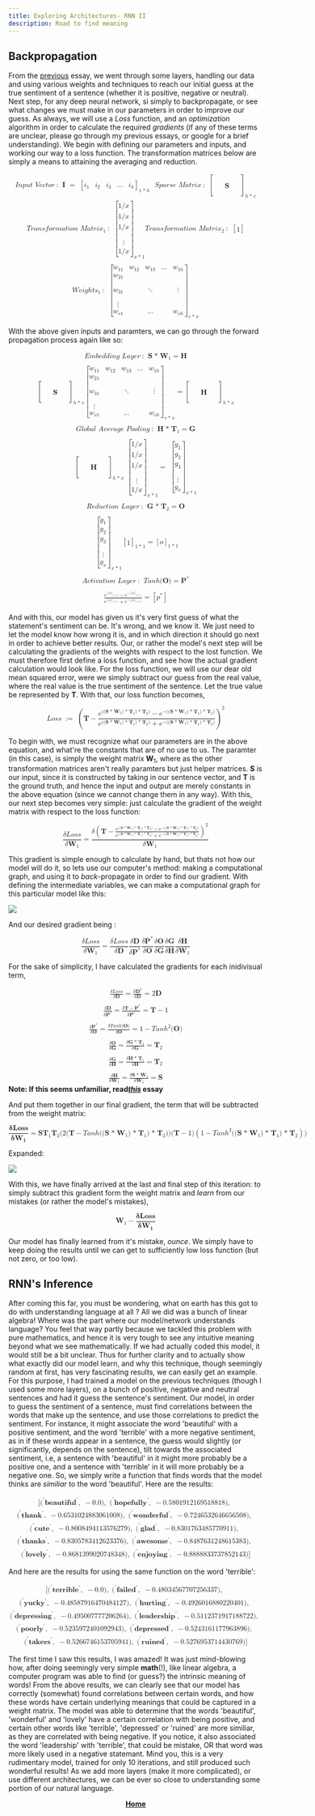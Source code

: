 ```yaml
---
title: Exploring Architectures- RNN II
description: Road to find meaning
---
```


## Backpropagation

From the <a href="/blog/rnn/">previous</a> essay, we went through some layers, handling our data and using various weights and techniques to reach our initial guess at the true sentiment of a sentence (whether it is positive, negative or neutral). Next step, for any deep neural network, si simply to backpropagate, or see what changes we must make in our parameters in order to improve our guess. As always, we will use a *Loss* function, and an *optimization* algorithm in order to calculate the required *gradients* (if any of these terms are unclear, please go through my previous essays, or google for a brief understanding). We begin with defining our parameters and inputs, and working our way to a loss function. The transformation matrices below are simply a means to attaining the averaging and reduction. 

<math display="block" class="tml-display" style="display:block math;"><mtable columnalign="left"><mtr><mtd class="tml-left" style="padding:0.5ex 0em 0.5ex 0em;"><mrow><mi>I</mi><mi>n</mi><mi>p</mi><mi>u</mi><mi>t</mi><mtext> </mtext><mi>V</mi><mi>e</mi><mi>c</mi><mi>t</mi><mi>o</mi><mi>r</mi><mo lspace="0.2222em" rspace="0.2222em">:</mo><mtext> </mtext><mi>𝐈</mi><mtext> </mtext><mo>=</mo><mtext> </mtext><msub><mrow><mo fence="true" form="prefix">[</mo><mtable columnalign="center center center center center"><mtr><mtd style="padding-left:0em;"><msub><mi>i</mi><mn>1</mn></msub></mtd><mtd><msub><mi>i</mi><mn>2</mn></msub></mtd><mtd><msub><mi>i</mi><mn>3</mn></msub></mtd><mtd><mo lspace="0em" rspace="0em">…</mo></mtd><mtd style="padding-right:0em;"><msub><mi>i</mi><mi>h</mi></msub></mtd></mtr></mtable><mo fence="true" form="postfix">]</mo></mrow><mrow><mn>1</mn><mo>* </mo><mi>h</mi></mrow></msub><mtext> </mtext><mtext> </mtext><mi>S</mi><mi>p</mi><mi>a</mi><mi>r</mi><mi>s</mi><mi>e</mi><mtext> </mtext><mi>M</mi><mi>a</mi><mi>t</mi><mi>r</mi><mi>i</mi><mi>x</mi><mo lspace="0.2222em" rspace="0.2222em">:</mo><mtext> </mtext><msub><mrow><mo fence="true" form="prefix">[</mo><mtable columnalign="center center center center center"><mtr><mtd style="padding-left:0em;"><mrow></mrow></mtd><mtd><mrow></mrow></mtd><mtd><mrow></mrow></mtd><mtd><mrow></mrow></mtd><mtd style="padding-right:0em;"><mrow></mrow></mtd></mtr><mtr><mtd style="padding-left:0em;"><mrow></mrow></mtd><mtd><mrow></mrow></mtd><mtd><mrow></mrow></mtd><mtd><mrow></mrow></mtd><mtd style="padding-right:0em;"><mrow></mrow></mtd></mtr><mtr><mtd style="padding-left:0em;"><mrow></mrow></mtd><mtd><mrow></mrow></mtd><mtd><mi>𝐒</mi></mtd><mtd><mrow></mrow></mtd><mtd style="padding-right:0em;"><mrow></mrow></mtd></mtr><mtr><mtd style="padding-left:0em;"><mrow></mrow></mtd><mtd><mrow></mrow></mtd><mtd><mrow></mrow></mtd><mtd><mrow></mrow></mtd><mtd style="padding-right:0em;"><mrow></mrow></mtd></mtr><mtr><mtd style="padding-left:0em;"><mrow></mrow></mtd><mtd><mrow></mrow></mtd><mtd><mrow></mrow></mtd><mtd><mrow></mrow></mtd><mtd style="padding-right:0em;"><mrow></mrow></mtd></mtr></mtable><mo fence="true" form="postfix">]</mo></mrow><mrow><mi>h</mi><mo>* </mo><mi>v</mi></mrow></msub></mrow></mtd></mtr><mtr><mtd class="tml-left" style="padding:0.5ex 0em 0.5ex 0em;"><mrow><mi>T</mi><mi>r</mi><mi>a</mi><mi>n</mi><mi>s</mi><mi>f</mi><mi>o</mi><mi>r</mi><mi>m</mi><mi>a</mi><mi>t</mi><mi>i</mi><mi>o</mi><mi>n</mi><mtext> </mtext><mi>M</mi><mi>a</mi><mi>t</mi><mi>r</mi><mi>i</mi><msub><mi>x</mi><mn>1</mn></msub><mo lspace="0.2222em" rspace="0.2222em">:</mo><mtext> </mtext><msub><mrow><mo fence="true" form="prefix">[</mo><mtable columnalign="center"><mtr><mtd style="padding-left:0em;padding-right:0em;"><mrow><mn>1</mn><mo lspace="0em" rspace="0em">⁄</mo><mi>x</mi></mrow></mtd></mtr><mtr><mtd style="padding-left:0em;padding-right:0em;"><mrow><mn>1</mn><mo lspace="0em" rspace="0em">⁄</mo><mi>x</mi></mrow></mtd></mtr><mtr><mtd style="padding-left:0em;padding-right:0em;"><mrow><mn>1</mn><mo lspace="0em" rspace="0em">⁄</mo><mi>x</mi></mrow></mtd></mtr><mtr><mtd style="padding-left:0em;padding-right:0em;"><mrow><mi>⋮</mi><mspace width="0pt" height="14.944pt"></mspace></mrow></mtd></mtr><mtr><mtd style="padding-left:0em;padding-right:0em;"><mrow><mn>1</mn><mo lspace="0em" rspace="0em">⁄</mo><mi>x</mi></mrow></mtd></mtr></mtable><mo fence="true" form="postfix">]</mo></mrow><mrow><mi>x</mi><mo>* </mo><mn>1</mn></mrow></msub><mi>T</mi><mi>r</mi><mi>a</mi><mi>n</mi><mi>s</mi><mi>f</mi><mi>o</mi><mi>r</mi><mi>m</mi><mi>a</mi><mi>t</mi><mi>i</mi><mi>o</mi><mi>n</mi><mtext> </mtext><mi>M</mi><mi>a</mi><mi>t</mi><mi>r</mi><mi>i</mi><msub><mi>x</mi><mn>2</mn></msub><mo lspace="0.2222em" rspace="0.2222em">:</mo><mtext> </mtext><mrow><mo fence="true" form="prefix">[</mo><mtable columnalign="center"><mtr><mtd style="padding-left:0em;padding-right:0em;"><mn>1</mn></mtd></mtr></mtable><mo fence="true" form="postfix">]</mo></mrow></mrow></mtd></mtr><mtr><mtd class="tml-left" style="padding:0.5ex 0em 0.5ex 0em;"><mrow></mrow></mtd></mtr><mtr><mtd class="tml-left" style="padding:0.5ex 0em 0.5ex 0em;"><mrow><mi>W</mi><mi>e</mi><mi>i</mi><mi>g</mi><mi>h</mi><mi>t</mi><msub><mi>s</mi><mn>1</mn></msub><mo lspace="0.2222em" rspace="0.2222em">:</mo><mtext> </mtext><msub><mrow><mo fence="true" form="prefix">[</mo><mtable columnalign="center center center center center"><mtr><mtd style="padding-left:0em;"><msub><mi>w</mi><mn>11</mn></msub></mtd><mtd><msub><mi>w</mi><mn>12</mn></msub></mtd><mtd><msub><mi>w</mi><mn>13</mn></msub></mtd><mtd><mo lspace="0em" rspace="0em">…</mo></mtd><mtd style="padding-right:0em;"><msub><mi>w</mi><mrow><mn>1</mn><mi>h</mi></mrow></msub></mtd></mtr><mtr><mtd style="padding-left:0em;"><msub><mi>w</mi><mn>21</mn></msub></mtd><mtd><mrow></mrow></mtd><mtd><mrow></mrow></mtd><mtd><mrow></mrow></mtd><mtd style="padding-right:0em;"><mrow></mrow></mtd></mtr><mtr><mtd style="padding-left:0em;"><msub><mi>w</mi><mn>31</mn></msub></mtd><mtd><mrow></mrow></mtd><mtd><mo lspace="0em" rspace="0em">⋱</mo></mtd><mtd><mrow></mrow></mtd><mtd style="padding-right:0em;"><mrow><mi>⋮</mi><mspace width="0pt" height="14.944pt"></mspace></mrow></mtd></mtr><mtr><mtd style="padding-left:0em;"><mrow><mi>⋮</mi><mspace width="0pt" height="14.944pt"></mspace></mrow></mtd><mtd><mrow></mrow></mtd><mtd><mrow></mrow></mtd><mtd><mrow></mrow></mtd><mtd style="padding-right:0em;"><mrow></mrow></mtd></mtr><mtr><mtd style="padding-left:0em;"><msub><mi>w</mi><mrow><mi>v</mi><mn>1</mn></mrow></msub></mtd><mtd><mrow></mrow></mtd><mtd><mo lspace="0em" rspace="0em">…</mo></mtd><mtd><mrow></mrow></mtd><mtd style="padding-right:0em;"><msub><mi>w</mi><mrow><mi>v</mi><mi>h</mi></mrow></msub></mtd></mtr></mtable><mo fence="true" form="postfix">]</mo></mrow><mrow><mi>v</mi><mo>* </mo><mi>x</mi></mrow></msub></mrow></mtd></mtr></mtable></math>

With the above given inputs and paramters, we can go through the forward propagation process again like so:

<math display="block" class="tml-display" style="display:block math;"><mtable columnalign="left"><mtr><mtd class="tml-left" style="padding:0.5ex 0em 0.5ex 0em;"><mrow><mi>E</mi><mi>m</mi><mi>b</mi><mi>e</mi><mi>d</mi><mi>d</mi><mi>i</mi><mi>n</mi><mi>g</mi><mtext> </mtext><mi>L</mi><mi>a</mi><mi>y</mi><mi>e</mi><mi>r</mi><mo lspace="0.2222em" rspace="0.2222em">:</mo><mtext> </mtext><mi>𝐒</mi><mo>* </mo><msub><mi>𝐖</mi><mn>1</mn></msub><mo>=</mo><mi>𝐇</mi></mrow></mtd></mtr><mtr><mtd class="tml-left" style="padding:0.5ex 0em 0.5ex 0em;"><mrow></mrow></mtd></mtr><mtr><mtd class="tml-left" style="padding:0.5ex 0em 0.5ex 0em;"><mrow><msub><mrow><mo fence="true" form="prefix">[</mo><mtable columnalign="center center center center center"><mtr><mtd style="padding-left:0em;"><mrow></mrow></mtd><mtd><mrow></mrow></mtd><mtd><mrow></mrow></mtd><mtd><mrow></mrow></mtd><mtd style="padding-right:0em;"><mrow></mrow></mtd></mtr><mtr><mtd style="padding-left:0em;"><mrow></mrow></mtd><mtd><mrow></mrow></mtd><mtd><mrow></mrow></mtd><mtd><mrow></mrow></mtd><mtd style="padding-right:0em;"><mrow></mrow></mtd></mtr><mtr><mtd style="padding-left:0em;"><mrow></mrow></mtd><mtd><mrow></mrow></mtd><mtd><mi>𝐒</mi></mtd><mtd><mrow></mrow></mtd><mtd style="padding-right:0em;"><mrow></mrow></mtd></mtr><mtr><mtd style="padding-left:0em;"><mrow></mrow></mtd><mtd><mrow></mrow></mtd><mtd><mrow></mrow></mtd><mtd><mrow></mrow></mtd><mtd style="padding-right:0em;"><mrow></mrow></mtd></mtr><mtr><mtd style="padding-left:0em;"><mrow></mrow></mtd><mtd><mrow></mrow></mtd><mtd><mrow></mrow></mtd><mtd><mrow></mrow></mtd><mtd style="padding-right:0em;"><mrow></mrow></mtd></mtr></mtable><mo fence="true" form="postfix">]</mo></mrow><mrow><mi>h</mi><mo>* </mo><mi>v</mi></mrow></msub><msub><mrow><mo fence="true" form="prefix">[</mo><mtable columnalign="center center center center center"><mtr><mtd style="padding-left:0em;"><msub><mi>w</mi><mn>11</mn></msub></mtd><mtd><msub><mi>w</mi><mn>12</mn></msub></mtd><mtd><msub><mi>w</mi><mn>13</mn></msub></mtd><mtd><mo lspace="0em" rspace="0em">…</mo></mtd><mtd style="padding-right:0em;"><msub><mi>w</mi><mrow><mn>1</mn><mi>h</mi></mrow></msub></mtd></mtr><mtr><mtd style="padding-left:0em;"><msub><mi>w</mi><mn>21</mn></msub></mtd><mtd><mrow></mrow></mtd><mtd><mrow></mrow></mtd><mtd><mrow></mrow></mtd><mtd style="padding-right:0em;"><mrow></mrow></mtd></mtr><mtr><mtd style="padding-left:0em;"><msub><mi>w</mi><mn>31</mn></msub></mtd><mtd><mrow></mrow></mtd><mtd><mo lspace="0em" rspace="0em">⋱</mo></mtd><mtd><mrow></mrow></mtd><mtd style="padding-right:0em;"><mrow><mi>⋮</mi><mspace width="0pt" height="14.944pt"></mspace></mrow></mtd></mtr><mtr><mtd style="padding-left:0em;"><mrow><mi>⋮</mi><mspace width="0pt" height="14.944pt"></mspace></mrow></mtd><mtd><mrow></mrow></mtd><mtd><mrow></mrow></mtd><mtd><mrow></mrow></mtd><mtd style="padding-right:0em;"><mrow></mrow></mtd></mtr><mtr><mtd style="padding-left:0em;"><msub><mi>w</mi><mrow><mi>v</mi><mn>1</mn></mrow></msub></mtd><mtd><mrow></mrow></mtd><mtd><mo lspace="0em" rspace="0em">…</mo></mtd><mtd><mrow></mrow></mtd><mtd style="padding-right:0em;"><msub><mi>w</mi><mrow><mi>v</mi><mi>h</mi></mrow></msub></mtd></mtr></mtable><mo fence="true" form="postfix">]</mo></mrow><mrow><mi>v</mi><mo>* </mo><mi>x</mi></mrow></msub><mo>=</mo><msub><mrow><mo fence="true" form="prefix">[</mo><mtable columnalign="center center center center center"><mtr><mtd style="padding-left:0em;"><mrow></mrow></mtd><mtd><mrow></mrow></mtd><mtd><mrow></mrow></mtd><mtd><mrow></mrow></mtd><mtd style="padding-right:0em;"><mrow></mrow></mtd></mtr><mtr><mtd style="padding-left:0em;"><mrow></mrow></mtd><mtd><mrow></mrow></mtd><mtd><mrow></mrow></mtd><mtd><mrow></mrow></mtd><mtd style="padding-right:0em;"><mrow></mrow></mtd></mtr><mtr><mtd style="padding-left:0em;"><mrow></mrow></mtd><mtd><mrow></mrow></mtd><mtd><mi>𝐇</mi></mtd><mtd><mrow></mrow></mtd><mtd style="padding-right:0em;"><mrow></mrow></mtd></mtr><mtr><mtd style="padding-left:0em;"><mrow></mrow></mtd><mtd><mrow></mrow></mtd><mtd><mrow></mrow></mtd><mtd><mrow></mrow></mtd><mtd style="padding-right:0em;"><mrow></mrow></mtd></mtr><mtr><mtd style="padding-left:0em;"><mrow></mrow></mtd><mtd><mrow></mrow></mtd><mtd><mrow></mrow></mtd><mtd><mrow></mrow></mtd><mtd style="padding-right:0em;"><mrow></mrow></mtd></mtr></mtable><mo fence="true" form="postfix">]</mo></mrow><mrow><mi>h</mi><mo>* </mo><mi>x</mi></mrow></msub></mrow></mtd></mtr><mtr><mtd class="tml-left" style="padding:0.5ex 0em 0.5ex 0em;"><mrow></mrow></mtd></mtr><mtr><mtd class="tml-left" style="padding:0.5ex 0em 0.5ex 0em;"><mrow><mi>G</mi><mi>l</mi><mi>o</mi><mi>b</mi><mi>a</mi><mi>l</mi><mtext> </mtext><mi>A</mi><mi>v</mi><mi>e</mi><mi>r</mi><mi>a</mi><mi>g</mi><mi>e</mi><mtext> </mtext><mi>P</mi><mi>o</mi><mi>o</mi><mi>l</mi><mi>i</mi><mi>n</mi><mi>g</mi><mo lspace="0.2222em" rspace="0.2222em">:</mo><mtext> </mtext><mi>𝐇</mi><mo>* </mo><msub><mi>𝐓</mi><mn>1</mn></msub><mo>=</mo><mi>𝐆</mi></mrow></mtd></mtr><mtr><mtd class="tml-left" style="padding:0.5ex 0em 0.5ex 0em;"><mrow></mrow></mtd></mtr><mtr><mtd class="tml-left" style="padding:0.5ex 0em 0.5ex 0em;"><mrow><msub><mrow><mo fence="true" form="prefix">[</mo><mtable columnalign="center center center center center"><mtr><mtd style="padding-left:0em;"><mrow></mrow></mtd><mtd><mrow></mrow></mtd><mtd><mrow></mrow></mtd><mtd><mrow></mrow></mtd><mtd style="padding-right:0em;"><mrow></mrow></mtd></mtr><mtr><mtd style="padding-left:0em;"><mrow></mrow></mtd><mtd><mrow></mrow></mtd><mtd><mrow></mrow></mtd><mtd><mrow></mrow></mtd><mtd style="padding-right:0em;"><mrow></mrow></mtd></mtr><mtr><mtd style="padding-left:0em;"><mrow></mrow></mtd><mtd><mrow></mrow></mtd><mtd><mi>𝐇</mi></mtd><mtd><mrow></mrow></mtd><mtd style="padding-right:0em;"><mrow></mrow></mtd></mtr><mtr><mtd style="padding-left:0em;"><mrow></mrow></mtd><mtd><mrow></mrow></mtd><mtd><mrow></mrow></mtd><mtd><mrow></mrow></mtd><mtd style="padding-right:0em;"><mrow></mrow></mtd></mtr><mtr><mtd style="padding-left:0em;"><mrow></mrow></mtd><mtd><mrow></mrow></mtd><mtd><mrow></mrow></mtd><mtd><mrow></mrow></mtd><mtd style="padding-right:0em;"><mrow></mrow></mtd></mtr></mtable><mo fence="true" form="postfix">]</mo></mrow><mrow><mi>h</mi><mo>* </mo><mi>x</mi></mrow></msub><mtext> </mtext><msub><mrow><mo fence="true" form="prefix">[</mo><mtable columnalign="center"><mtr><mtd style="padding-left:0em;padding-right:0em;"><mrow><mn>1</mn><mo lspace="0em" rspace="0em">⁄</mo><mi>x</mi></mrow></mtd></mtr><mtr><mtd style="padding-left:0em;padding-right:0em;"><mrow><mn>1</mn><mo lspace="0em" rspace="0em">⁄</mo><mi>x</mi></mrow></mtd></mtr><mtr><mtd style="padding-left:0em;padding-right:0em;"><mrow><mn>1</mn><mo lspace="0em" rspace="0em">⁄</mo><mi>x</mi></mrow></mtd></mtr><mtr><mtd style="padding-left:0em;padding-right:0em;"><mrow><mi>⋮</mi><mspace width="0pt" height="14.944pt"></mspace></mrow></mtd></mtr><mtr><mtd style="padding-left:0em;padding-right:0em;"><mrow><mn>1</mn><mo lspace="0em" rspace="0em">⁄</mo><mi>x</mi></mrow></mtd></mtr></mtable><mo fence="true" form="postfix">]</mo></mrow><mrow><mi>x</mi><mo>* </mo><mn>1</mn></mrow></msub><mo>=</mo><mtext> </mtext><msub><mrow><mo fence="true" form="prefix">[</mo><mtable columnalign="center"><mtr><mtd style="padding-left:0em;padding-right:0em;"><msub><mi>g</mi><mn>1</mn></msub></mtd></mtr><mtr><mtd style="padding-left:0em;padding-right:0em;"><msub><mi>g</mi><mn>2</mn></msub></mtd></mtr><mtr><mtd style="padding-left:0em;padding-right:0em;"><msub><mi>g</mi><mn>3</mn></msub></mtd></mtr><mtr><mtd style="padding-left:0em;padding-right:0em;"><mrow><mi>⋮</mi><mspace width="0pt" height="14.944pt"></mspace></mrow></mtd></mtr><mtr><mtd style="padding-left:0em;padding-right:0em;"><msub><mi>g</mi><mi>x</mi></msub></mtd></mtr></mtable><mo fence="true" form="postfix">]</mo></mrow><mrow><mi>x</mi><mo>* </mo><mn>1</mn></mrow></msub></mrow></mtd></mtr><mtr><mtd class="tml-left" style="padding:0.5ex 0em 0.5ex 0em;"><mrow></mrow></mtd></mtr><mtr><mtd class="tml-left" style="padding:0.5ex 0em 0.5ex 0em;"><mrow><mi>R</mi><mi>e</mi><mi>d</mi><mi>u</mi><mi>c</mi><mi>t</mi><mi>i</mi><mi>o</mi><mi>n</mi><mtext> </mtext><mi>L</mi><mi>a</mi><mi>y</mi><mi>e</mi><mi>r</mi><mo lspace="0.2222em" rspace="0.2222em">:</mo><mtext> </mtext><mi>𝐆</mi><mo>* </mo><msub><mi>𝐓</mi><mn>2</mn></msub><mo>=</mo><mi>𝐎</mi></mrow></mtd></mtr><mtr><mtd class="tml-left" style="padding:0.5ex 0em 0.5ex 0em;"><mrow></mrow></mtd></mtr><mtr><mtd class="tml-left" style="padding:0.5ex 0em 0.5ex 0em;"><mrow><mtext> </mtext><msub><mrow><mo fence="true" form="prefix">[</mo><mtable columnalign="center"><mtr><mtd style="padding-left:0em;padding-right:0em;"><msub><mi>g</mi><mn>1</mn></msub></mtd></mtr><mtr><mtd style="padding-left:0em;padding-right:0em;"><msub><mi>g</mi><mn>2</mn></msub></mtd></mtr><mtr><mtd style="padding-left:0em;padding-right:0em;"><msub><mi>g</mi><mn>3</mn></msub></mtd></mtr><mtr><mtd style="padding-left:0em;padding-right:0em;"><mrow><mi>⋮</mi><mspace width="0pt" height="14.944pt"></mspace></mrow></mtd></mtr><mtr><mtd style="padding-left:0em;padding-right:0em;"><msub><mi>g</mi><mi>x</mi></msub></mtd></mtr></mtable><mo fence="true" form="postfix">]</mo></mrow><mrow><mi>x</mi><mo>* </mo><mn>1</mn></mrow></msub><msub><mrow><mo fence="true" form="prefix">[</mo><mtable columnalign="center"><mtr><mtd style="padding-left:0em;padding-right:0em;"><mn>1</mn></mtd></mtr></mtable><mo fence="true" form="postfix">]</mo></mrow><mrow><mn>1</mn><mo>* </mo><mn>1</mn></mrow></msub><mo>=</mo><msub><mrow><mo fence="true" form="prefix">[</mo><mtable columnalign="center"><mtr><mtd style="padding-left:0em;padding-right:0em;"><mi>o</mi></mtd></mtr></mtable><mo fence="true" form="postfix">]</mo></mrow><mrow><mn>1</mn><mo>* </mo><mn>1</mn></mrow></msub></mrow></mtd></mtr><mtr><mtd class="tml-left" style="padding:0.5ex 0em 0.5ex 0em;"><mrow></mrow></mtd></mtr><mtr><mtd class="tml-left" style="padding:0.5ex 0em 0.5ex 0em;"><mrow><mi>A</mi><mi>c</mi><mi>t</mi><mi>i</mi><mi>v</mi><mi>a</mi><mi>t</mi><mi>i</mi><mi>o</mi><mi>n</mi><mtext> </mtext><mi>L</mi><mi>a</mi><mi>y</mi><mi>e</mi><mi>r</mi><mo lspace="0.2222em" rspace="0.2222em">:</mo><mtext> </mtext><mi>T</mi><mi>a</mi><mi>n</mi><mi>h</mi><mo form="prefix" stretchy="false">(</mo><mi>𝐎</mi><mo form="postfix" stretchy="false">)</mo><mo>=</mo><msup><mi>𝐏</mi><mo lspace="0em" rspace="0em">* </mo></msup></mrow></mtd></mtr><mtr><mtd class="tml-left" style="padding:0.5ex 0em 0.5ex 0em;"><mrow></mrow></mtd></mtr><mtr><mtd class="tml-left" style="padding:0.5ex 0em 0.5ex 0em;"><mrow><mfrac><mrow><msup><mi>e</mi><msub><mrow><mo fence="true" form="prefix">[</mo><mtable columnalign="center"><mtr><mtd style="padding-left:0em;padding-right:0em;"><mi>o</mi></mtd></mtr></mtable><mo fence="true" form="postfix">]</mo></mrow><mrow><mn>1</mn><mo>* </mo><mn>1</mn></mrow></msub></msup><mo>−</mo><msup><mi>e</mi><mrow><mo>−</mo><msub><mrow><mo fence="true" form="prefix">[</mo><mtable columnalign="center"><mtr><mtd style="padding-left:0em;padding-right:0em;"><mi>o</mi></mtd></mtr></mtable><mo fence="true" form="postfix">]</mo></mrow><mrow><mn>1</mn><mo>* </mo><mn>1</mn></mrow></msub></mrow></msup></mrow><mrow><msup><mi>e</mi><msub><mrow><mo fence="true" form="prefix">[</mo><mtable columnalign="center"><mtr><mtd style="padding-left:0em;padding-right:0em;"><mi>o</mi></mtd></mtr></mtable><mo fence="true" form="postfix">]</mo></mrow><mrow><mn>1</mn><mo>* </mo><mn>1</mn></mrow></msub></msup><mo>+</mo><msup><mi>e</mi><mrow><mo>−</mo><msub><mrow><mo fence="true" form="prefix">[</mo><mtable columnalign="center"><mtr><mtd style="padding-left:0em;padding-right:0em;"><mi>o</mi></mtd></mtr></mtable><mo fence="true" form="postfix">]</mo></mrow><mrow><mn>1</mn><mo>* </mo><mn>1</mn></mrow></msub></mrow></msup></mrow></mfrac><mo>=</mo><mrow><mo fence="true" form="prefix">[</mo><msup><mi>p</mi><mo lspace="0em" rspace="0em">* </mo></msup><mo fence="true" form="postfix">]</mo></mrow></mrow></mtd></mtr></mtable></math>

And with this, our model has given us it's very first guess of what the statement's sentiment can be. It's wrong, and we know it. We just need to let the model know how wrong it is, and in which direction it should go next in order to achieve better results.
Our, or rather the model's next step will be calculating the gradients of the weights with respect to the lost function. We must therefore first define a loss function, and see how the actual gradient calculation would look like. 
For the loss function, we will use our dear old mean squared error, were we simply subtract our guess from the real value, where the real value is the true sentiment of the sentence. Let the true value be represented by **T**. With that, our loss function becomes, 

<math display="block" class="tml-display" style="display:block math;"><mrow><mi>L</mi><mi>o</mi><mi>s</mi><mi>s</mi><mtext> </mtext><mo lspace="0.2222em" rspace="0em">:</mo><mo lspace="0em">=</mo><mtext> </mtext><msup><mrow><mo fence="true" form="prefix">(</mo><mi>𝐓</mi><mo>−</mo><mfrac><mrow><msup><mi>e</mi><mrow><mo form="prefix" stretchy="false">(</mo><mo form="prefix" stretchy="false">(</mo><mi>𝐒</mi><mo>* </mo><msub><mi>𝐖</mi><mn>1</mn></msub><mo form="postfix" stretchy="false">)</mo><mo>* </mo><msub><mi>𝐓</mi><mn>1</mn></msub><mo form="postfix" stretchy="false">)</mo><mo>* </mo><msub><mi>𝐓</mi><mn>2</mn></msub><mo form="postfix" stretchy="false">)</mo></mrow></msup><mo>−</mo><msup><mi>e</mi><mrow><mo>−</mo><mo form="prefix" stretchy="false">(</mo><mo form="prefix" stretchy="false">(</mo><mi>𝐒</mi><mo>* </mo><msub><mi>𝐖</mi><mn>1</mn></msub><mo form="postfix" stretchy="false">)</mo><mo>* </mo><msub><mi>𝐓</mi><mn>1</mn></msub><mo form="postfix" stretchy="false">)</mo><mo>* </mo><msub><mi>𝐓</mi><mn>2</mn></msub><mo form="postfix" stretchy="false">)</mo></mrow></msup></mrow><mrow><msup><mi>e</mi><mrow><mo form="prefix" stretchy="false">(</mo><mo form="prefix" stretchy="false">(</mo><mi>𝐒</mi><mo>* </mo><msub><mi>𝐖</mi><mn>1</mn></msub><mo form="postfix" stretchy="false">)</mo><mo>* </mo><msub><mi>𝐓</mi><mn>1</mn></msub><mo form="postfix" stretchy="false">)</mo><mo>* </mo><msub><mi>𝐓</mi><mn>2</mn></msub><mo form="postfix" stretchy="false">)</mo></mrow></msup><mo>+</mo><msup><mi>e</mi><mrow><mo>−</mo><mo form="prefix" stretchy="false">(</mo><mo form="prefix" stretchy="false">(</mo><mi>𝐒</mi><mo>* </mo><msub><mi>𝐖</mi><mn>1</mn></msub><mo form="postfix" stretchy="false">)</mo><mo>* </mo><msub><mi>𝐓</mi><mn>1</mn></msub><mo form="postfix" stretchy="false">)</mo><mo>* </mo><msub><mi>𝐓</mi><mn>2</mn></msub><mo form="postfix" stretchy="false">)</mo></mrow></msup></mrow></mfrac><mo fence="true" form="postfix">)</mo></mrow><mn>2</mn></msup></mrow></math>

To begin with, we must recognize what our parameters are in the above equation, and what're the constants that are of no use to us. The paramter (in this case), is simply the weight matrix **W**<sub>1</sub>, where as the other transformation matrices aren't really paramters but just helper matrices. **S** is our input, since it is constructed by taking in our sentence vector, and **T** is the ground truth, and hence the input and output are merely constants in the above equation (since we cannot change them in any way). With this, our next step becomes very simple: just calculate the gradient of the weight matrix with respect to the loss function: 

<math display="block" class="tml-display" style="display:block math;"><mrow><mfrac><mrow><mi>δ</mi><mi>L</mi><mi>o</mi><mi>s</mi><mi>s</mi></mrow><mrow><mi>δ</mi><msub><mi>𝐖</mi><mn>1</mn></msub></mrow></mfrac><mo>=</mo><mfrac><mrow><mi>δ</mi><msup><mrow><mo fence="true" form="prefix">(</mo><mi>𝐓</mi><mo>−</mo><mfrac><mrow><msup><mi>e</mi><mrow><mo form="prefix" stretchy="false">(</mo><mo form="prefix" stretchy="false">(</mo><mi>𝐒</mi><mo>* </mo><msub><mi>𝐖</mi><mn>1</mn></msub><mo form="postfix" stretchy="false">)</mo><mo>* </mo><msub><mi>𝐓</mi><mn>1</mn></msub><mo form="postfix" stretchy="false">)</mo><mo>* </mo><msub><mi>𝐓</mi><mn>2</mn></msub><mo form="postfix" stretchy="false">)</mo></mrow></msup><mo>−</mo><msup><mi>e</mi><mrow><mo>−</mo><mo form="prefix" stretchy="false">(</mo><mo form="prefix" stretchy="false">(</mo><mi>𝐒</mi><mo>* </mo><msub><mi>𝐖</mi><mn>1</mn></msub><mo form="postfix" stretchy="false">)</mo><mo>* </mo><msub><mi>𝐓</mi><mn>1</mn></msub><mo form="postfix" stretchy="false">)</mo><mo>* </mo><msub><mi>𝐓</mi><mn>2</mn></msub><mo form="postfix" stretchy="false">)</mo></mrow></msup></mrow><mrow><msup><mi>e</mi><mrow><mo form="prefix" stretchy="false">(</mo><mo form="prefix" stretchy="false">(</mo><mi>𝐒</mi><mo>* </mo><msub><mi>𝐖</mi><mn>1</mn></msub><mo form="postfix" stretchy="false">)</mo><mo>* </mo><msub><mi>𝐓</mi><mn>1</mn></msub><mo form="postfix" stretchy="false">)</mo><mo>* </mo><msub><mi>𝐓</mi><mn>2</mn></msub><mo form="postfix" stretchy="false">)</mo></mrow></msup><mo>+</mo><msup><mi>e</mi><mrow><mo>−</mo><mo form="prefix" stretchy="false">(</mo><mo form="prefix" stretchy="false">(</mo><mi>𝐒</mi><mo>* </mo><msub><mi>𝐖</mi><mn>1</mn></msub><mo form="postfix" stretchy="false">)</mo><mo>* </mo><msub><mi>𝐓</mi><mn>1</mn></msub><mo form="postfix" stretchy="false">)</mo><mo>* </mo><msub><mi>𝐓</mi><mn>2</mn></msub><mo form="postfix" stretchy="false">)</mo></mrow></msup></mrow></mfrac><mo fence="true" form="postfix">)</mo></mrow><mn>2</mn></msup></mrow><mrow><mi>δ</mi><msub><mi>𝐖</mi><mn>1</mn></msub></mrow></mfrac></mrow></math>

This gradient is simple enough to calculate by hand, but thats not how our model will do it, so lets use our computer's method: making a computational graph, and using it to *back*-propagate in order to find our gradient. With defining the intermediate variables, we can make a computational graph for this particular model like this: 

<img src='/media/CGrnn.png'>

And our desired gradient being :

<math display="block" class="tml-display" style="display:block math;"><mrow><mfrac><mrow><mi>δ</mi><mi>L</mi><mi>o</mi><mi>s</mi><mi>s</mi></mrow><mrow><mi>δ</mi><msub><mi>𝐖</mi><mn>1</mn></msub></mrow></mfrac><mo>=</mo><mfrac><mrow><mi>δ</mi><mi>L</mi><mi>o</mi><mi>s</mi><mi>s</mi></mrow><mrow><mi>δ</mi><mi>𝐃</mi></mrow></mfrac><mfrac><mrow><mi>δ</mi><mi>𝐃</mi></mrow><mrow><mi>δ</mi><msup><mi>𝐏</mi><mo lspace="0em" rspace="0em">* </mo></msup></mrow></mfrac><mfrac><mrow><mi>δ</mi><msup><mi>𝐏</mi><mo lspace="0em" rspace="0em">* </mo></msup></mrow><mrow><mi>δ</mi><mi>𝐎</mi></mrow></mfrac><mfrac><mrow><mi>δ</mi><mi>𝐎</mi></mrow><mrow><mi>δ</mi><mi>𝐆</mi></mrow></mfrac><mfrac><mrow><mi>δ</mi><mi>𝐆</mi></mrow><mrow><mi>δ</mi><mi>𝐇</mi></mrow></mfrac><mfrac><mrow><mi>δ</mi><mi>𝐇</mi></mrow><mrow><mi>δ</mi><msub><mi>𝐖</mi><mn>1</mn></msub></mrow></mfrac></mrow></math>

For the sake of simplicity, I have calculated the gradients for each inidivisual term, 

<math display="block" class="tml-display" style="display:block math;"><mtable columnalign="left"><mtr><mtd class="tml-left" style="padding:0.5ex 0em 0.5ex 0em;"><mrow><mfrac><mrow><mi>δ</mi><mi>L</mi><mi>o</mi><mi>s</mi><mi>s</mi></mrow><mrow><mi>δ</mi><mi>𝐃</mi></mrow></mfrac><mo>=</mo><mfrac><mrow><mi>δ</mi><msup><mi>𝐃</mi><mn>2</mn></msup></mrow><mrow><mi>δ</mi><mi>𝐃</mi></mrow></mfrac><mo>=</mo><mn>2</mn><mi>𝐃</mi></mrow></mtd></mtr><mtr><mtd class="tml-left" style="padding:0.5ex 0em 0.5ex 0em;"><mrow></mrow></mtd></mtr><mtr><mtd class="tml-left" style="padding:0.5ex 0em 0.5ex 0em;"><mrow><mfrac><mrow><mi>δ</mi><mi>𝐃</mi></mrow><mrow><mi>δ</mi><msup><mi>𝐏</mi><mo lspace="0em" rspace="0em">* </mo></msup></mrow></mfrac><mo>=</mo><mfrac><mrow><mi>δ</mi><mi>𝐓</mi><mo>−</mo><msup><mi>𝐏</mi><mo lspace="0em" rspace="0em">* </mo></msup></mrow><mrow><mi>δ</mi><msup><mi>𝐏</mi><mo lspace="0em" rspace="0em">* </mo></msup></mrow></mfrac><mo>=</mo><mi>𝐓</mi><mo>−</mo><mn>1</mn></mrow></mtd></mtr><mtr><mtd class="tml-left" style="padding:0.5ex 0em 0.5ex 0em;"><mrow></mrow></mtd></mtr><mtr><mtd class="tml-left" style="padding:0.5ex 0em 0.5ex 0em;"><mrow><mfrac><mrow><mi>δ</mi><msup><mi>𝐏</mi><mo lspace="0em" rspace="0em">* </mo></msup></mrow><mrow><mi>δ</mi><mi>𝐎</mi></mrow></mfrac><mo>=</mo><mfrac><mrow><mi>δ</mi><mi>T</mi><mi>a</mi><mi>n</mi><mi>h</mi><mo form="prefix" stretchy="false">(</mo><mi>𝐎</mi><mo form="postfix" stretchy="false">)</mo></mrow><mrow><mi>δ</mi><mi>𝐎</mi></mrow></mfrac><mo>=</mo><mn>1</mn><mo>−</mo><mi>T</mi><mi>a</mi><mi>n</mi><msup><mi>h</mi><mn>2</mn></msup><mo form="prefix" stretchy="false">(</mo><mi>𝐎</mi><mo form="postfix" stretchy="false">)</mo></mrow></mtd></mtr><mtr><mtd class="tml-left" style="padding:0.5ex 0em 0.5ex 0em;"><mrow></mrow></mtd></mtr><mtr><mtd class="tml-left" style="padding:0.5ex 0em 0.5ex 0em;"><mrow><mfrac><mrow><mi>δ</mi><mi>𝐎</mi></mrow><mrow><mi>δ</mi><mi>𝐆</mi></mrow></mfrac><mo>=</mo><mfrac><mrow><mi>δ</mi><mi>𝐆</mi><mo>* </mo><msub><mi>𝐓</mi><mn>2</mn></msub></mrow><mrow><mi>δ</mi><mi>𝐆</mi></mrow></mfrac><mo>=</mo><msub><mi>𝐓</mi><mn>2</mn></msub></mrow></mtd></mtr><mtr><mtd class="tml-left" style="padding:0.5ex 0em 0.5ex 0em;"><mrow></mrow></mtd></mtr><mtr><mtd class="tml-left" style="padding:0.5ex 0em 0.5ex 0em;"><mrow><mfrac><mrow><mi>δ</mi><mi>𝐆</mi></mrow><mrow><mi>δ</mi><mi>𝐇</mi></mrow></mfrac><mo>=</mo><mfrac><mrow><mi>δ</mi><mi>𝐇</mi><mo>* </mo><msub><mi>𝐓</mi><mn>1</mn></msub></mrow><mrow><mi>δ</mi><mi>𝐇</mi></mrow></mfrac><mo>=</mo><msub><mi>𝐓</mi><mn>2</mn></msub></mrow></mtd></mtr><mtr><mtd class="tml-left" style="padding:0.5ex 0em 0.5ex 0em;"><mrow></mrow></mtd></mtr><mtr><mtd class="tml-left" style="padding:0.5ex 0em 0.5ex 0em;"><mrow><mfrac><mrow><mi>δ</mi><mi>𝐇</mi></mrow><mrow><mi>δ</mi><msub><mi>𝐖</mi><mn>1</mn></msub></mrow></mfrac><mo>=</mo><mfrac><mrow><mi>δ</mi><mi>𝐒</mi><mo>* </mo><msub><mi>𝐖</mi><mn>1</mn></msub></mrow><mrow><mi>δ</mi><msub><mi>𝐖</mi><mn>1</mn></msub></mrow></mfrac><mo>=</mo><mi>𝐒</mi></mrow></mtd></mtr></mtable></math>
<strong>Note: If this seems unfamiliar, read<i><a href="/blog/autograd/">this</a></i> essay</strong>

And put them together in our final gradient, the term that will be subtracted from the weight matrix: 

<math display="block" class="tml-display" style="display:block math;"><mrow><mfrac><mrow><mi>𝛅</mi><mi>𝐋</mi><mi>𝐨</mi><mi>𝐬</mi><mi>𝐬</mi></mrow><mrow><mi>𝛅</mi><msub><mi>𝐖</mi><mn>𝟏</mn></msub></mrow></mfrac><mo>=</mo><msub><mrow><mi>𝐒</mi><mi>𝐓</mi></mrow><mn>1</mn></msub><msub><mi>𝐓</mi><mn>2</mn></msub><mo form="prefix" stretchy="false">(</mo><mn>2</mn><mo form="prefix" stretchy="false">(</mo><mi>𝐓</mi><mo>−</mo><mi>T</mi><mi>a</mi><mi>n</mi><mi>h</mi><mo form="prefix" stretchy="false">(</mo><mo form="prefix" stretchy="false">(</mo><mi>𝐒</mi><mo>* </mo><msub><mi>𝐖</mi><mn>1</mn></msub><mo form="postfix" stretchy="false">)</mo><mo>* </mo><msub><mi>𝐓</mi><mn>1</mn></msub><mo form="postfix" stretchy="false">)</mo><mo>* </mo><msub><mi>𝐓</mi><mn>2</mn></msub><mo form="postfix" stretchy="false">)</mo><mo form="postfix" stretchy="false">)</mo><mo form="prefix" stretchy="false">(</mo><mi>𝐓</mi><mo>−</mo><mn>1</mn><mo form="postfix" stretchy="false">)</mo><mrow><mo fence="true" form="prefix">(</mo><mn>1</mn><mo>−</mo><mi>T</mi><mi>a</mi><mi>n</mi><msup><mi>h</mi><mn>2</mn></msup><mo form="prefix" stretchy="false">(</mo><mo form="prefix" stretchy="false">(</mo><mi>𝐒</mi><mo>* </mo><msub><mi>𝐖</mi><mn>1</mn></msub><mo form="postfix" stretchy="false">)</mo><mo>* </mo><msub><mi>𝐓</mi><mn>1</mn></msub><mo form="postfix" stretchy="false">)</mo><mo>* </mo><msub><mi>𝐓</mi><mn>2</mn></msub><mo fence="true" form="postfix">)</mo></mrow><mo form="postfix" stretchy="false">)</mo></mrow></math>

Expanded: 

<img src='/media/eq1.png'>

With this, we have finally arrived at the last and final step of this iteration: to simply subtract this gradient form the weight matrix and *learn* from our mistakes (or rather the model's mistakes), 

<math display="block" class="tml-display" style="display:block math;"><mrow><msub><mi>𝐖</mi><mn>1</mn></msub><mo>−</mo><mfrac><mrow><mi>𝛅</mi><mi>𝐋</mi><mi>𝐨</mi><mi>𝐬</mi><mi>𝐬</mi></mrow><mrow><mi>𝛅</mi><msub><mi>𝐖</mi><mn>𝟏</mn></msub></mrow></mfrac></mrow></math>

Our model has finally learned from it's mistake, *ounce*. We simply have to keep doing the results until we can get to sufficiently low loss function (but not zero, or too low). 

## RNN's Inference

After coming this far, you must be wondering, what on earth has this got to do with understanding language at all ? All we did was a bunch of linear algebra! Where was the part where our model/network understands language? You feel that way partly because we tackled this problem with pure mathematics, and hence it is very tough to see any intuitive meaning beyond what we see mathematically. If we had actually coded this model, it would still be a bit unclear. Thus for further clarity and to actually show what exactly did our model learn, and why this technique, though seemingly random at first, has very fascinating results, we can easily get an example. For this purpose, I had trained a model on the previous techniques (though I used some more layers), on a bunch of positive, negative and neutral sentences and had it guess the sentence's sentiment. Our model, in order to guess the sentiment of a sentence, must find correlations between the words that make up the sentence, and use those correlations to predict the sentiment. For instance, it might associate the word 'beautiful' with a positive sentiment, and the word 'terrible' with a more negative sentiment, as in if these words appear in a sentence, the guess would slightly (or significantly, depends on the sentence), tilt towards the associated sentiment, i.e, a sentence with 'beautiful' in it might more probably be a positive one, and a sentence with 'terrible' in it will more probably be a negative one. So, we simply write a function that finds words that the model thinks are *similiar* to the word 'beautiful'. Here are the results: 

<math display="block" class="tml-display" style="display:block math;"><mtable columnalign="left"><mtr><mtd class="tml-left" style="padding:0.5ex 0em 0.5ex 0em;"><mrow><mo form="prefix" stretchy="false">[</mo><msup><mo form="prefix" stretchy="false">(</mo><mo lspace="0em" rspace="0em" class="tml-prime">′</mo></msup><msup><mrow><mi>𝐛</mi><mi>𝐞</mi><mi>𝐚</mi><mi>𝐮</mi><mi>𝐭</mi><mi>𝐢</mi><mi>𝐟</mi><mi>𝐮</mi><mi>𝐥</mi></mrow><mo lspace="0em" rspace="0em" class="tml-prime">′</mo></msup><mo separator="true">,</mo><mtext> </mtext><mo>−</mo><mn>0.0</mn><mo form="postfix" stretchy="false">)</mo><mo separator="true">,</mo><mtext> </mtext><msup><mo form="prefix" stretchy="false">(</mo><mo lspace="0em" rspace="0em" class="tml-prime">′</mo></msup><msup><mrow><mi>𝐡</mi><mi>𝐨</mi><mi>𝐩</mi><mi>𝐞</mi><mi>𝐟</mi><mi>𝐮</mi><mi>𝐥</mi><mi>𝐥</mi><mi>𝐲</mi></mrow><mo lspace="0em" rspace="0em" class="tml-prime">′</mo></msup><mo separator="true">,</mo><mtext> </mtext><mo>−</mo><mn>0.5801912169518818</mn><mo form="postfix" stretchy="false">)</mo><mo separator="true">,</mo><mtext> </mtext></mrow></mtd></mtr><mtr><mtd class="tml-left" style="padding:0.5ex 0em 0.5ex 0em;"><mrow><msup><mo form="prefix" stretchy="false">(</mo><mo lspace="0em" rspace="0em" class="tml-prime">′</mo></msup><msup><mrow><mi>𝐭</mi><mi>𝐡</mi><mi>𝐚</mi><mi>𝐧</mi><mi>𝐤</mi></mrow><mo lspace="0em" rspace="0em" class="tml-prime">′</mo></msup><mo separator="true">,</mo><mtext> </mtext><mo>−</mo><mn>0.6531024883061008</mn><mo form="postfix" stretchy="false">)</mo><mo separator="true">,</mo><mtext> </mtext><msup><mo form="prefix" stretchy="false">(</mo><mo lspace="0em" rspace="0em" class="tml-prime">′</mo></msup><msup><mrow><mi>𝐰</mi><mi>𝐨</mi><mi>𝐧</mi><mi>𝐝</mi><mi>𝐞</mi><mi>𝐫</mi><mi>𝐟</mi><mi>𝐮</mi><mi>𝐥</mi></mrow><mo lspace="0em" rspace="0em" class="tml-prime">′</mo></msup><mo separator="true">,</mo><mtext> </mtext><mo>−</mo><mn>0.7246532646656508</mn><mo form="postfix" stretchy="false">)</mo><mo separator="true">,</mo><mtext> </mtext></mrow></mtd></mtr><mtr><mtd class="tml-left" style="padding:0.5ex 0em 0.5ex 0em;"><mrow><msup><mo form="prefix" stretchy="false">(</mo><mo lspace="0em" rspace="0em" class="tml-prime">′</mo></msup><msup><mrow><mi>𝐜</mi><mi>𝐮</mi><mi>𝐭</mi><mi>𝐞</mi></mrow><mo lspace="0em" rspace="0em" class="tml-prime">′</mo></msup><mo separator="true">,</mo><mtext> </mtext><mo>−</mo><mn>0.8008494113576279</mn><mo form="postfix" stretchy="false">)</mo><mo separator="true">,</mo><mtext> </mtext><msup><mo form="prefix" stretchy="false">(</mo><mo lspace="0em" rspace="0em" class="tml-prime">′</mo></msup><msup><mrow><mi>𝐠</mi><mi>𝐥</mi><mi>𝐚</mi><mi>𝐝</mi></mrow><mo lspace="0em" rspace="0em" class="tml-prime">′</mo></msup><mo separator="true">,</mo><mtext> </mtext><mo>−</mo><mn>0.8301763485770911</mn><mo form="postfix" stretchy="false">)</mo><mo separator="true">,</mo><mtext> </mtext></mrow></mtd></mtr><mtr><mtd class="tml-left" style="padding:0.5ex 0em 0.5ex 0em;"><mrow><msup><mo form="prefix" stretchy="false">(</mo><mo lspace="0em" rspace="0em" class="tml-prime">′</mo></msup><msup><mrow><mi>𝐭</mi><mi>𝐡</mi><mi>𝐚</mi><mi>𝐧</mi><mi>𝐤</mi><mi>𝐬</mi></mrow><mo lspace="0em" rspace="0em" class="tml-prime">′</mo></msup><mo separator="true">,</mo><mtext> </mtext><mo>−</mo><mn>0.8305783412623376</mn><mo form="postfix" stretchy="false">)</mo><mo separator="true">,</mo><mtext> </mtext><msup><mo form="prefix" stretchy="false">(</mo><mo lspace="0em" rspace="0em" class="tml-prime">′</mo></msup><msup><mrow><mi>𝐚</mi><mi>𝐰</mi><mi>𝐞</mi><mi>𝐬</mi><mi>𝐨</mi><mi>𝐦</mi><mi>𝐞</mi></mrow><mo lspace="0em" rspace="0em" class="tml-prime">′</mo></msup><mo separator="true">,</mo><mtext> </mtext><mo>−</mo><mn>0.8487631248615383</mn><mo form="postfix" stretchy="false">)</mo><mo separator="true">,</mo><mtext> </mtext></mrow></mtd></mtr><mtr><mtd class="tml-left" style="padding:0.5ex 0em 0.5ex 0em;"><mrow><msup><mo form="prefix" stretchy="false">(</mo><mo lspace="0em" rspace="0em" class="tml-prime">′</mo></msup><msup><mrow><mi>𝐥</mi><mi>𝐨</mi><mi>𝐯</mi><mi>𝐞</mi><mi>𝐥</mi><mi>𝐲</mi></mrow><mo lspace="0em" rspace="0em" class="tml-prime">′</mo></msup><mo separator="true">,</mo><mtext> </mtext><mo>−</mo><mn>0.8681399020748348</mn><mo form="postfix" stretchy="false">)</mo><mo separator="true">,</mo><mtext> </mtext><msup><mo form="prefix" stretchy="false">(</mo><mo lspace="0em" rspace="0em" class="tml-prime">′</mo></msup><msup><mrow><mi>𝐞</mi><mi>𝐧</mi><mi>𝐣</mi><mi>𝐨</mi><mi>𝐲</mi><mi>𝐢</mi><mi>𝐧</mi><mi>𝐠</mi></mrow><mo lspace="0em" rspace="0em" class="tml-prime">′</mo></msup><mo separator="true">,</mo><mtext> </mtext><mo>−</mo><mn>0.8888833737852143</mn><mo form="postfix" stretchy="false">)</mo><mo form="postfix" stretchy="false">]</mo></mrow></mtd></mtr></mtable></math>

And here are the results for using the same function on the word 'terrible': 

<math display="block" class="tml-display" style="display:block math;"><mtable columnalign="left"><mtr><mtd class="tml-left" style="padding:0.5ex 0em 0.5ex 0em;"><mrow><mo form="prefix" stretchy="false">[</mo><msup><mo form="prefix" stretchy="false">(</mo><mo lspace="0em" rspace="0em" class="tml-prime">′</mo></msup><msup><mrow><mi>𝐭</mi><mi>𝐞</mi><mi>𝐫</mi><mi>𝐫</mi><mi>𝐢</mi><mi>𝐛</mi><mi>𝐥</mi><mi>𝐞</mi></mrow><mo lspace="0em" rspace="0em" class="tml-prime">′</mo></msup><mo separator="true">,</mo><mtext> </mtext><mo>−</mo><mn>0.0</mn><mo form="postfix" stretchy="false">)</mo><mo separator="true">,</mo><mtext> </mtext><msup><mo form="prefix" stretchy="false">(</mo><mo lspace="0em" rspace="0em" class="tml-prime">′</mo></msup><msup><mrow><mi>𝐟</mi><mi>𝐚</mi><mi>𝐢</mi><mi>𝐥</mi><mi>𝐞</mi><mi>𝐝</mi></mrow><mo lspace="0em" rspace="0em" class="tml-prime">′</mo></msup><mo separator="true">,</mo><mtext> </mtext><mo>−</mo><mn>0.48034567707256337</mn><mo form="postfix" stretchy="false">)</mo><mo separator="true">,</mo><mtext> </mtext></mrow></mtd></mtr><mtr><mtd class="tml-left" style="padding:0.5ex 0em 0.5ex 0em;"><mrow><msup><mo form="prefix" stretchy="false">(</mo><mo lspace="0em" rspace="0em" class="tml-prime">′</mo></msup><msup><mrow><mi>𝐲</mi><mi>𝐮</mi><mi>𝐜</mi><mi>𝐤</mi><mi>𝐲</mi></mrow><mo lspace="0em" rspace="0em" class="tml-prime">′</mo></msup><mo separator="true">,</mo><mtext> </mtext><mo>−</mo><mn>0.48587916470484127</mn><mo form="postfix" stretchy="false">)</mo><mo separator="true">,</mo><mtext> </mtext><msup><mo form="prefix" stretchy="false">(</mo><mo lspace="0em" rspace="0em" class="tml-prime">′</mo></msup><msup><mrow><mi>𝐡</mi><mi>𝐮</mi><mi>𝐫</mi><mi>𝐭</mi><mi>𝐢</mi><mi>𝐧</mi><mi>𝐠</mi></mrow><mo lspace="0em" rspace="0em" class="tml-prime">′</mo></msup><mo separator="true">,</mo><mtext> </mtext><mo>−</mo><mn>0.4926016880220401</mn><mo form="postfix" stretchy="false">)</mo><mo separator="true">,</mo><mtext> </mtext></mrow></mtd></mtr><mtr><mtd class="tml-left" style="padding:0.5ex 0em 0.5ex 0em;"><mrow><msup><mo form="prefix" stretchy="false">(</mo><mo lspace="0em" rspace="0em" class="tml-prime">′</mo></msup><msup><mrow><mi>𝐝</mi><mi>𝐞</mi><mi>𝐩</mi><mi>𝐫</mi><mi>𝐞</mi><mi>𝐬</mi><mi>𝐬</mi><mi>𝐢</mi><mi>𝐧</mi><mi>𝐠</mi></mrow><mo lspace="0em" rspace="0em" class="tml-prime">′</mo></msup><mo separator="true">,</mo><mtext> </mtext><mo>−</mo><mn>0.495007777206264</mn><mo form="postfix" stretchy="false">)</mo><mo separator="true">,</mo><mtext> </mtext><msup><mo form="prefix" stretchy="false">(</mo><mo lspace="0em" rspace="0em" class="tml-prime">′</mo></msup><msup><mrow><mi>𝐥</mi><mi>𝐞</mi><mi>𝐚</mi><mi>𝐝</mi><mi>𝐞</mi><mi>𝐫</mi><mi>𝐬</mi><mi>𝐡</mi><mi>𝐢</mi><mi>𝐩</mi></mrow><mo lspace="0em" rspace="0em" class="tml-prime">′</mo></msup><mo separator="true">,</mo><mtext> </mtext><mo>−</mo><mn>0.5112371917188722</mn><mo form="postfix" stretchy="false">)</mo><mo separator="true">,</mo><mtext> </mtext></mrow></mtd></mtr><mtr><mtd class="tml-left" style="padding:0.5ex 0em 0.5ex 0em;"><mrow><msup><mo form="prefix" stretchy="false">(</mo><mo lspace="0em" rspace="0em" class="tml-prime">′</mo></msup><msup><mrow><mi>𝐩</mi><mi>𝐨</mi><mi>𝐨</mi><mi>𝐫</mi><mi>𝐥</mi><mi>𝐲</mi></mrow><mo lspace="0em" rspace="0em" class="tml-prime">′</mo></msup><mo separator="true">,</mo><mtext> </mtext><mo>−</mo><mn>0.5235972401092943</mn><mo form="postfix" stretchy="false">)</mo><mo separator="true">,</mo><mtext> </mtext><msup><mo form="prefix" stretchy="false">(</mo><mo lspace="0em" rspace="0em" class="tml-prime">′</mo></msup><msup><mrow><mi>𝐝</mi><mi>𝐞</mi><mi>𝐩</mi><mi>𝐫</mi><mi>𝐞</mi><mi>𝐬</mi><mi>𝐬</mi><mi>𝐞</mi><mi>𝐝</mi></mrow><mo lspace="0em" rspace="0em" class="tml-prime">′</mo></msup><mo separator="true">,</mo><mtext> </mtext><mo>−</mo><mn>0.5243161177963896</mn><mo form="postfix" stretchy="false">)</mo><mo separator="true">,</mo><mtext> </mtext></mrow></mtd></mtr><mtr><mtd class="tml-left" style="padding:0.5ex 0em 0.5ex 0em;"><mrow><msup><mo form="prefix" stretchy="false">(</mo><mo lspace="0em" rspace="0em" class="tml-prime">′</mo></msup><msup><mrow><mi>𝐭</mi><mi>𝐚</mi><mi>𝐤</mi><mi>𝐞</mi><mi>𝐫</mi><mi>𝐬</mi></mrow><mo lspace="0em" rspace="0em" class="tml-prime">′</mo></msup><mo separator="true">,</mo><mtext> </mtext><mo>−</mo><mn>0.5266746153705941</mn><mo form="postfix" stretchy="false">)</mo><mo separator="true">,</mo><mtext> </mtext><msup><mo form="prefix" stretchy="false">(</mo><mo lspace="0em" rspace="0em" class="tml-prime">′</mo></msup><msup><mrow><mi>𝐫</mi><mi>𝐮</mi><mi>𝐢</mi><mi>𝐧</mi><mi>𝐞</mi><mi>𝐝</mi></mrow><mo lspace="0em" rspace="0em" class="tml-prime">′</mo></msup><mo separator="true">,</mo><mtext> </mtext><mo>−</mo><mn>0.5276953714430769</mn><mo form="postfix" stretchy="false">)</mo><mo form="postfix" stretchy="false">]</mo></mrow></mtd></mtr></mtable></math>

The first time I saw this results, I was amazed! It was just mind-blowing how, after doing seemingly very simple **math**(!), like linear algebra, a computer program was able to find (or guess?) the intrinsic meaning of words! From the above results, we can clearly see that our model has correctly (somewhat) found correlations between certain words, and how these words have certain underlying meanings that could be captured in a weight matrix. The model was able to determine that the words 'beautiful', 'wonderful' and 'lovely' have a certain correlation with being positive, and certain other words like 'terrible', 'depressed' or 'ruined' are more similiar, as they are correlated with being negative. If you notice, it also associated the word 'leadership' with 'terrible', that could be mistake, OR that word was more likely used in a negative statemant. Mind you, this is a very rudimentary model, trained for only 10 iterations, and still produced such wonderful results! As we add more layers (make it more complicated), or use different architectures, we can be ever so close to understanding some portion of our natural language. 

<p style="text-align: center;">
<strong><a href='/'>Home</a></strong>
</p>